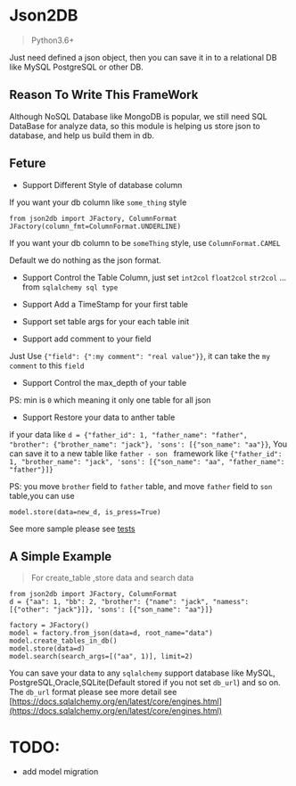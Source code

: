 # Json2DB

> Python3.6+


Just need defined a json object, then you can save it in to a relational DB like MySQL PostgreSQL or other DB.

## Reason To Write This FrameWork

Although NoSQL Database like MongoDB is popular, we still need SQL DataBase for analyze data,
so this module is helping us store json to database, and help us build them in  db.


## Feture

- Support Different Style of database column

If you want your db column like `some_thing` style
    
    from json2db import JFactory, ColumnFormat
    JFactory(column_fmt=ColumnFormat.UNDERLINE)
   
If you want your db column to be `someThing` style, use `ColumnFormat.CAMEL`

Default we do nothing as the json format.

- Support Control the Table Column, just set `int2col` `float2col` `str2col` ... from `sqlalchemy sql type`


- Support Add a TimeStamp for your first table

- Support set table args for your each table init

- Support add comment to your field

Just Use `{"field": {":my comment": "real value"}}`, it can take the `my comment` to this `field`

- Support Control the max_depth of your table

PS: min is `0` which meaning it only one table for all json

- Support Restore your data to anther table

if your data like `d = {"father_id": 1, "father_name": "father", "brother": {"brother_name": "jack"}, 'sons': [{"son_name": "aa"}}`, You can save it to a 
new table like `father - son ` framework like `{"father_id": 1, "brother_name": "jack", 'sons': [{"son_name": "aa", "father_name": "father"}]}`

PS: you move `brother` field to `father` table, and move `father` field to `son` table,you can use 

    model.store(data=new_d, is_press=True)
    
See more sample please see [tests](tests)


## A Simple Example 

> For create_table ,store data and search data 
    
    
    from json2db import JFactory, ColumnFormat
    d = {"aa": 1, "bb": 2, "brother": {"name": "jack", "namess": [{"other": "jack"}]}, 'sons': [{"son_name": "aa"}]}

    factory = JFactory()
    model = factory.from_json(data=d, root_name="data")
    model.create_tables_in_db()
    model.store(data=d)
    model.search(search_args=[("aa", 1)], limit=2)
  
 You can save your data to any `sqlalchemy` support database like MySQL, PostgreSQL,Oracle,SQLite(Default stored if you not set `db_url`) and so on.
 The `db_url` format please see more detail see [https://docs.sqlalchemy.org/en/latest/core/engines.html](https://docs.sqlalchemy.org/en/latest/core/engines.html)
 
 
# TODO:

- add model migration
